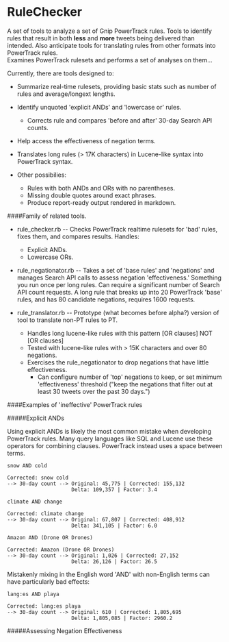 RuleChecker
===========

A set of tools to analyze a set of Gnip PowerTrack rules. Tools to identify rules that result in both __less__ and __more__ tweets being delivered than intended. Also anticipate tools for translating rules from other formats into PowerTrack rules.    
Examines PowerTrack rulesets and performs a set of analyses on them...

Currently, there are tools designed to:
* Summarize real-time rulesets, providing basic stats such as number of rules and average/longext lengths.
* Identify unquoted 'explicit ANDs' and 'lowercase or' rules.
    * Corrects rule and compares 'before and after' 30-day Search API counts.
* Help access the effectiveness of negation terms.
* Translates long rules (> 17K characters) in Lucene-like syntax into PowerTrack syntax.
 
* Other possibilies:
    * Rules with both ANDs and ORs with no parentheses.  
    * Missing double quotes around exact phrases.
    * Produce report-ready output rendered in markdown.

####Family of related tools.

* rule_checker.rb -- Checks PowerTrack realtime rulesets for 'bad' rules, fixes them, and compares results. Handles:
   * Explicit ANDs.
   * Lowercase ORs.
* rule_negationator.rb -- Takes a set of 'base rules' and 'negations' and manages Search API calls to assess negation 'effectiveness.'  Something you run once per long rules. Can require a significant number of Search API count requests. A long rule that breaks up into 20 PowerTrack 'base' rules, and has 80 candidate negations, requires 1600 requests. 
    
* rule_translator.rb -- Prototype (what becomes before alpha?) version of tool to translate non-PT rules to PT.
   * Handles long lucene-like rules with this pattern [OR clauses] NOT [OR clauses]
   * Tested with lucene-like rules with > 15K characters and over 80 negations.
   * Exercises the rule_negationator to drop negations that have little effectiveness.
      * Can configure number of 'top' negations to keep, or set minimum 'effectiveness' threshold ("keep the negations that filter out at least 30 tweets over the past 30 days.")  



####Examples of 'ineffective' PowerTrack rules

#####Explicit ANDs

Using explicit ANDs is likely the most common mistake when developing PowerTrack rules. Many query languages like SQL and Lucene use these operators for combining clauses. PowerTrack instead uses a space between terms.

```
snow AND cold

Corrected: snow cold
--> 30-day count --> Original: 45,775 | Corrected: 155,132
                     Delta: 109,357 | Factor: 3.4
```

```
climate AND change

Corrected: climate change
--> 30-day count --> Original: 67,807 | Corrected: 408,912
                     Delta: 341,105 | Factor: 6.0
```

```
Amazon AND (Drone OR Drones)

Corrected: Amazon (Drone OR Drones)
--> 30-day count --> Original: 1,026 | Corrected: 27,152
                     Delta: 26,126 | Factor: 26.5
```

Mistakenly mixing in the English word 'AND' with non-English terms can have particularly bad effects: 

```
lang:es AND playa

Corrected: lang:es playa
--> 30-day count --> Original: 610 | Corrected: 1,805,695
                     Delta: 1,805,085 | Factor: 2960.2
```

#####Assessing Negation Effectiveness
